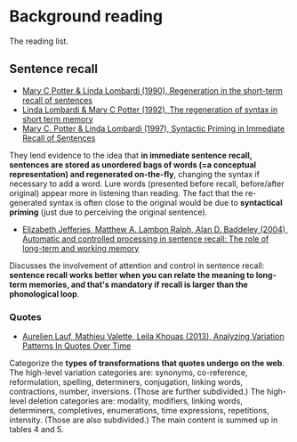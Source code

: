 # Background reading

The reading list.

## Sentence recall

* [Mary C Potter & Linda Lombardi (1990), Regeneration in the short-term recall of sentences](http://dx.doi.org/10.1016/0749-596X(90)90042-X)
* [Linda Lombardi & Mary C Potter (1992), The regeneration of syntax in short term memory](http://dx.doi.org/10.1016/0749-596X(92)90036-W)
* [Mary C. Potter & Linda Lombardi (1997), Syntactic Priming in Immediate Recall of Sentences](http://dx.doi.org/10.1006/jmla.1997.2546)

They lend evidence to the idea that **in immediate sentence recall, sentences are stored as unordered bags of words (=a conceptual representation) and regenerated on-the-fly**, changing the syntax if necessary to add a word. Lure words (presented before recall, before/after original) appear more in listening than reading. The fact that the re-generated syntax is often close to the original would be due to **syntactical priming** (just due to perceiving the original sentence).

* [Elizabeth Jefferies, Matthew A. Lambon Ralph, Alan D. Baddeley (2004), Automatic and controlled processing in sentence recall: The role of long-term and working memory](http://dx.doi.org/10.1016/j.jml.2004.07.005)

Discusses the involvement of attention and control in sentence recall: **sentence recall works better when you can relate the meaning to long-term memories, and that's mandatory if recall is larger than the phonological loop**.

### Quotes

* [Aurelien Lauf, Mathieu Valette, Leila Khouas (2013), Analyzing Variation Patterns In Quotes Over Time](http://rcs.cic.ipn.mx/2013_70/Analyzing%20Variation%20Patterns%20In%20Quotes%20Over%20Time.pdf)

Categorize the **types of transformations that quotes undergo on the web**. The high-level variation categories are: synonyms, co-reference, reformulation, spelling, determiners, conjugation, linking words, contractions, number, inversions. (Those are further subdivided.) The high-level deletion categories are: modality, modifiers, linking words, determiners, completives, enumerations, time expressions, repetitions, intensity. (Those are also subdivided.) The main content is summed up in tables 4 and 5.
